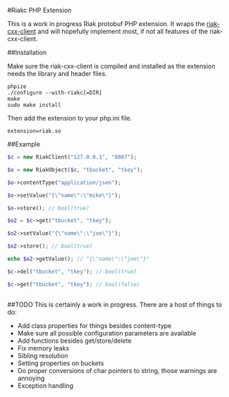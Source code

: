 #Riakc PHP Extension

This is a work in progress Riak protobuf PHP extension. It wraps the [riak-cxx-client](http://github.com/basho/riak-cxx-client "riak-cxx-client") and will hopefully implement most, if not all features of the riak-cxx-client.

##Installation

Make sure the riak-cxx-client is compiled and installed as the extension needs the library and header files.


    phpize
    ./configure --with-riakc[=DIR]
    make
    sudo make install


Then add the extension to your php.ini file.

    extension=riak.so


##Example

```php
$c = new RiakClient("127.0.0.1", "8087");

$o = new RiakObject($c, "tbucket", "tkey");

$o->contentType("application/json");

$o->setValue("{\"name\":\"mike\"}");

$o->store(); // bool(true)

$o2 = $c->get("tbucket", "tkey");

$o2->setValue("{\"name\":\"joe\"}");

$o2->store(); // bool(true)

echo $o2->getValue(); // "{\"name\":\"joe\"}"

$c->del("tbucket", "tkey"); // bool(true)

$c->get("tbucket", "tkey"); // bool(false)
  
```

##TODO
This is certainly a work in progress. There are a host of things to do:

* Add class properties for things besides content-type
* Make sure all possible configuration parameters are available
* Add functions besides get/store/delete
* Fix memory leaks
* Sibling resolution
* Setting properties on buckets
* Do proper conversions of char pointers to string, those warnings are annoying
* Exception handling